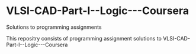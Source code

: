 # VLSI-CAD-Part-I--Logic---Coursera
Solutions to programming assignments

This repositry consists of programming assignment solutions to VLSI-CAD-Part-I--Logic---Coursera
